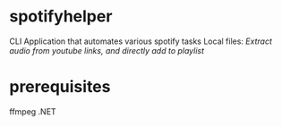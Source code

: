 # spotifyhelper
CLI Application that automates various spotify tasks
Local files:
*Extract audio from youtube links, and directly add to playlist*
# prerequisites
ffmpeg
.NET
